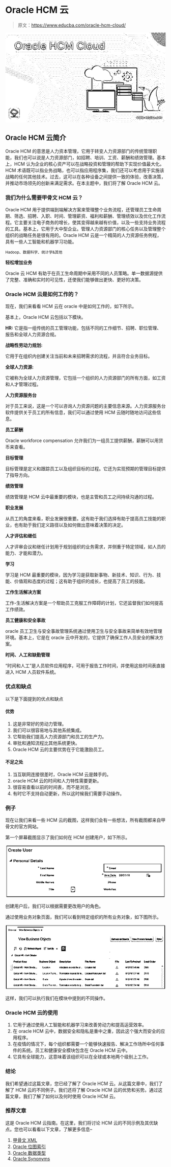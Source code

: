 # Oracle HCM 云

> 原文：<https://www.educba.com/oracle-hcm-cloud/>

![Oracle HCM Cloud](img/3244e5b2d67d3350c4bd492895243d87.png)



## Oracle HCM 云简介

Oracle HCM 的意思是人力资本管理，它用于转变人力资源部门的传统管理职能，我们也可以说是人力资源部门，如招聘、培训、工资、薪酬和绩效管理。基本上，HCM 认为企业的核心资产可以在战略投资和管理的帮助下实现价值最大化。HCM 术语既可以指业务战略，也可以指应用程序集，我们还可以考虑用于实施该战略的任何其他技术。过去，这可以在各种设备之间提供一致的体验，改善决策，并推动市场领先的创新来满足需求。在本主题中，我们将了解 Oracle HCM 云。

### 我们为什么需要甲骨文 HCM 云？

Oracle HCM 用于提供端到端解决方案来管理整个业务流程，还管理员工生命周期、筛选、招聘、入职、时间、管理薪资、福利和薪酬、管理绩效以及优化工作流程。它主要关注电子商务的增长，使其变得越来越有价值，以及一些支持业务流程的工具。基本上，它用于大中型企业。管理人力资源部门的核心任务以及管理整个组织的战略任务是很有用的。Oracle HCM 云是一个精简的人力资源任务例程，具有一些人工智能和机器学习功能。

<small>Hadoop、数据科学、统计学&其他</small>

**轻松增加业务**

Oracle 云 HCM 有助于在员工生命周期中采用不同的人员策略。单一数据源提供了完整、准确和实时的可见性，还使我们能够做出更快、更好的决策。

### Oracle HCM 云是如何工作的？

现在，我们来看看 HCM 云在 oracle 中是如何工作的，如下所示。

基本上，Oracle HCM 云包括以下模块。

**HR:** 它是指一组传统的员工管理功能，包括不同的工作细节、招聘、职位管理、报告和全球人力资源合规。

**战略性劳动力规划:**

它用于在组织内创建关注当前和未来招聘需求的流程，并且符合业务目标。

**全球人力资源:**

它被称为全球人力资源管理，它包括一个组织的人力资源部门的所有方面，如工资和人才管理过程。

**人力资源服务台**

对于员工来说，这是一个可以咨询人力资源问题的主要信息来源。人力资源服务台软件提供关于员工的所有信息，我们可以通过使用 HCM 云随时随地访问这些信息。

**员工薪酬**

Oracle workforce compensation 允许我们为一组员工提供薪酬，薪酬可以用货币来查看。

**目标管理**

目标管理是定义和跟踪员工以及组织目标的过程。它还为实现预期的管理目标提供了指导方向。

**绩效管理**

绩效管理是 HCM 云中最重要的模块，也是主管和员工之间持续沟通的过程。

**职业发展**

从员工的角度来看，职业发展很重要。这有助于我们选择有助于提高员工技能的职业，也有助于我们定义路径以及如何做出意味着决策的决定。

**人才评估和继任**

人才评审会议和继任计划用于规划组织的业务需求，并侧重于特定领域，如人员的能力、才能和潜力。

**学习**

学习是 HCM 最重要的模块，因为学习是获取新事物、新技术、知识、行为、技能、价值观和态度的过程；这有助于组织的成长，也提高了员工的技能。

**工作生活解决方案**

工作-生活解决方案是一个帮助员工克服工作障碍的计划，它还监督我们如何提高工作绩效。

**员工健康和安全事故**

oracle 员工卫生与安全事故管理系统通过使用卫生与安全事故来简单有效地管理环境。基本上，它是在 oracle 云中开发的，它提供了确保工作人员安全的解决方案。

**时间、人工和缺勤管理**

“时间和人工”是人员软件应用程序，可用于报告工作时间，并使用这些时间表直接进入 HCM 人员软件系统。

### 优点和缺点

以下是下面提到的优点和缺点

#### 优势

1.  这是非常好的劳动力管理。
2.  我们可以很容易地与其他系统集成。
3.  它帮助我们提高人力资源部门和员工的生产力。
4.  审批和通知流程比其他系统更快。
5.  Oracle HCM 云的主要优势在于它能激励员工。

#### 不足之处

1.  当互联网连接很差时，Oracle HCM 云是棘手的。
2.  oracle HCM 云的时间和人力特性需要更新。
3.  很容易查看以前的时间表，而不是浏览。
4.  有时它不支持自动更新，所以这时候我们需要手动操作。

### 例子

现在让我们来看一些 HCM 云的截图，这样我们会有一些想法，所有截图都来自甲骨文的官方网站。

第一个屏幕截图显示了我们如何在 HCM 创建用户，如下所示。

![Oracle HCM Cloud output 1](img/02509dd8f3bd5df65342702219b4d628.png)



创建用户后，我们可以根据需要更改用户的角色。

通过使用业务对象页面，我们可以看到特定组织的所有业务对象，如下图所示。

![Oracle HCM Cloud output 2](img/ab15ebedb94128c7eec47d64ac7a7145.png)



这样，我们可以执行我们在模块中提到的不同操作。

### Oracle HCM 云的使用

1.  它用于通过使用人工智能和机器学习来改善劳动力和提高运营效率。
2.  在 oracle HCM 云中，数据安全和隐私是重中之重，因此这个强大而安全的应用程序。
3.  在疫情的情况下，每个组织都需要一个能够快速报告、解决工作场所中任何事件的系统。员工和健康安全模块包含在 Oracle HCM 云中。
4.  它具有全球能力，这意味着该组织可以在全球或本地两个级别上工作。

### 结论

我们希望通过这篇文章，您已经了解了 Oracle HCM 云。从这篇文章中，我们了解了 HCM 云的不同例子。我们还将了解 Oracle HCM 云的优势和劣势。通过这篇文章，我们了解了如何以及何时使用 Oracle HCM 云。

### 推荐文章

这是 Oracle HCM 云指南。在这里，我们将讨论 HCM 云的不同示例及其优缺点。您也可以看看以下文章，了解更多信息–

1.  [甲骨文 XML](https://www.educba.com/oracle-xml/)
2.  [Oracle 位图索引](https://www.educba.com/oracle-bitmap-index/)
3.  [Oracle 数据类型](https://www.educba.com/oracle-data-types/)
4.  [Oracle Synonyms](https://www.educba.com/oracle-synonyms/)





